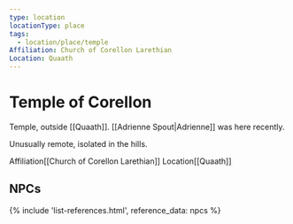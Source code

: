```yaml
---
type: location
locationType: place
tags:
  - location/place/temple
Affiliation: Church of Corellon Larethian
Location: Quaath
---
```


# Temple of Corellon
Temple, outside [[Quaath]]. [[Adrienne Spout|Adrienne]] was here recently.

Unusually remote, isolated in the hills.

<span class="dataview inline-field"><span class="inline-field-key">Affiliation</span><span class="inline-field-value">[[Church of Corellon Larethian]]</span></span>
<span class="dataview inline-field"><span class="inline-field-key">Location</span><span class="inline-field-value">[[Quaath]]</span></span>
	
## NPCs

{% include 'list-references.html', reference_data: npcs %}
